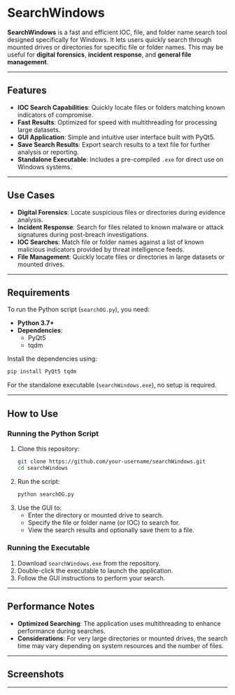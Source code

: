 # SearchWindows

**SearchWindows** is a fast and efficient IOC, file, and folder name search tool designed specifically for Windows. It lets users quickly search through mounted drives or directories for specific file or folder names. This may be useful for **digital forensics**, **incident response**, and **general file management**.


---

## Features
- **IOC Search Capabilities**: Quickly locate files or folders matching known indicators of compromise.
- **Fast Results**: Optimized for speed with multithreading for processing large datasets.
- **GUI Application**: Simple and intuitive user interface built with PyQt5.
- **Save Search Results**: Export search results to a text file for further analysis or reporting.
- **Standalone Executable**: Includes a pre-compiled `.exe` for direct use on Windows systems.

---

## Use Cases
- **Digital Forensics**: Locate suspicious files or directories during evidence analysis.
- **Incident Response**: Search for files related to known malware or attack signatures during post-breach investigations.
- **IOC Searches**: Match file or folder names against a list of known malicious indicators provided by threat intelligence feeds.
- **File Management**: Quickly locate files or directories in large datasets or mounted drives.

---

## Requirements
To run the Python script (`searchOG.py`), you need:
- **Python 3.7+**
- **Dependencies**:
  - PyQt5
  - tqdm

Install the dependencies using:
```bash
pip install PyQt5 tqdm
```

For the standalone executable (`searchWindows.exe`), no setup is required.

---

## How to Use

### Running the Python Script
1. Clone this repository:
   ```bash
   git clone https://github.com/your-username/searchWindows.git
   cd searchWindows
   ```
2. Run the script:
   ```bash
   python searchOG.py
   ```
3. Use the GUI to:
   - Enter the directory or mounted drive to search.
   - Specify the file or folder name (or IOC) to search for.
   - View the search results and optionally save them to a file.

### Running the Executable
1. Download `searchWindows.exe` from the repository.
2. Double-click the executable to launch the application.
3. Follow the GUI instructions to perform your search.

---

## Performance Notes
- **Optimized Searching**: The application uses multithreading to enhance performance during searches.
- **Considerations**: For very large directories or mounted drives, the search time may vary depending on system resources and the number of files.

---

## Screenshots


---
